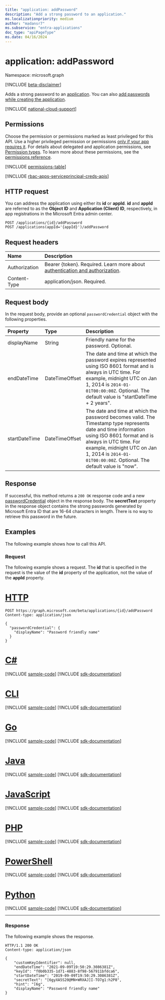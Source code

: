 ```yaml
---
title: "application: addPassword"
description: "Add a strong password to an application."
ms.localizationpriority: medium
author: "madansr7"
ms.subservice: "entra-applications"
doc_type: "apiPageType"
ms.date: 04/16/2024
---
```


# application: addPassword

Namespace: microsoft.graph

[!INCLUDE [beta-disclaimer](../../includes/beta-disclaimer.md)]

Adds a strong password to an [application](../resources/application.md). You can also [add passwords while creating the application](../api/application-post-applications.md#example-2-create-a-new-application-and-add-a-password-secret).

[!INCLUDE [national-cloud-support](../../includes/all-clouds.md)]

## Permissions

Choose the permission or permissions marked as least privileged for this API. Use a higher privileged permission or permissions [only if your app requires it](/graph/permissions-overview#best-practices-for-using-microsoft-graph-permissions). For details about delegated and application permissions, see [Permission types](/graph/permissions-overview#permission-types). To learn more about these permissions, see the [permissions reference](/graph/permissions-reference).

<!-- { "blockType": "permissions", "name": "application_addpassword" } -->
[!INCLUDE [permissions-table](../includes/permissions/application-addpassword-permissions.md)]

[!INCLUDE [rbac-apps-serviceprincipal-creds-apis](../includes/rbac-for-apis/rbac-apps-serviceprincipal-creds-apis.md)]

## HTTP request

You can address the application using either its **id** or **appId**. **id** and **appId** are referred to as the **Object ID** and **Application (Client) ID**, respectively, in app registrations in the Microsoft Entra admin center.
<!-- { "blockType": "ignored" } -->
```http
POST /applications/{id}/addPassword
POST /applications(appId='{appId}')/addPassword
```

## Request headers

| Name           | Description                |
|:---------------|:---------------------------|
|Authorization|Bearer {token}. Required. Learn more about [authentication and authorization](/graph/auth/auth-concepts).|
| Content-Type   | application/json. Required.|

## Request body

In the request body, provide an optional `passwordCredential` object with the following properties.

| Property       | Type    |Description|
|:---------------|:--------|:----------|
| displayName | String | Friendly name for the password. Optional. |
| endDateTime | DateTimeOffset | The date and time at which the password expires represented using ISO 8601 format and is always in UTC time. For example, midnight UTC on Jan 1, 2014 is `2014-01-01T00:00:00Z`. Optional. The default value is "startDateTime + 2 years". |
| startDateTime | DateTimeOffset | The date and time at which the password becomes valid. The Timestamp type represents date and time information using ISO 8601 format and is always in UTC time. For example, midnight UTC on Jan 1, 2014 is `2014-01-01T00:00:00Z`. Optional. The default value is "now".|

## Response

If successful, this method returns a `200 OK` response code and a new [passwordCredential](../resources/passwordcredential.md) object in the response body. The **secretText** property in the response object contains the strong passwords generated by Microsoft Entra ID that are 16-64 characters in length. There is no way to retrieve this password in the future.

## Examples

The following example shows how to call this API.

### Request

The following example shows a request. The **id** that is specified in the request is the value of the **id** property of the application, not the value of the **appId** property. 

# [HTTP](#tab/http)
<!-- {
  "blockType": "request",
  "name": "application_addpassword"
}-->

```http
POST https://graph.microsoft.com/beta/applications/{id}/addPassword
Content-type: application/json

{
  "passwordCredential": {
    "displayName": "Password friendly name"
  }
}
```

# [C#](#tab/csharp)
[!INCLUDE [sample-code](../includes/snippets/csharp/application-addpassword-csharp-snippets.md)]
[!INCLUDE [sdk-documentation](../includes/snippets/snippets-sdk-documentation-link.md)]

# [CLI](#tab/cli)
[!INCLUDE [sample-code](../includes/snippets/cli/application-addpassword-cli-snippets.md)]
[!INCLUDE [sdk-documentation](../includes/snippets/snippets-sdk-documentation-link.md)]

# [Go](#tab/go)
[!INCLUDE [sample-code](../includes/snippets/go/application-addpassword-go-snippets.md)]
[!INCLUDE [sdk-documentation](../includes/snippets/snippets-sdk-documentation-link.md)]

# [Java](#tab/java)
[!INCLUDE [sample-code](../includes/snippets/java/application-addpassword-java-snippets.md)]
[!INCLUDE [sdk-documentation](../includes/snippets/snippets-sdk-documentation-link.md)]

# [JavaScript](#tab/javascript)
[!INCLUDE [sample-code](../includes/snippets/javascript/application-addpassword-javascript-snippets.md)]
[!INCLUDE [sdk-documentation](../includes/snippets/snippets-sdk-documentation-link.md)]

# [PHP](#tab/php)
[!INCLUDE [sample-code](../includes/snippets/php/application-addpassword-php-snippets.md)]
[!INCLUDE [sdk-documentation](../includes/snippets/snippets-sdk-documentation-link.md)]

# [PowerShell](#tab/powershell)
[!INCLUDE [sample-code](../includes/snippets/powershell/application-addpassword-powershell-snippets.md)]
[!INCLUDE [sdk-documentation](../includes/snippets/snippets-sdk-documentation-link.md)]

# [Python](#tab/python)
[!INCLUDE [sample-code](../includes/snippets/python/application-addpassword-python-snippets.md)]
[!INCLUDE [sdk-documentation](../includes/snippets/snippets-sdk-documentation-link.md)]

---

### Response

The following example shows the response.

<!-- {
  "blockType": "response",
  "truncated": true,
  "@odata.type": "microsoft.graph.passwordCredential"
} -->

```http
HTTP/1.1 200 OK
Content-type: application/json

{
    "customKeyIdentifier": null,
    "endDateTime": "2021-09-09T19:50:29.3086381Z",
    "keyId": "f0b0b335-1d71-4883-8f98-567911bfdca6",
    "startDateTime": "2019-09-09T19:50:29.3086381Z",
    "secretText": "[6gyXA5S20@MN+WRXAJ]I-TO7g1:h2P8",
    "hint": "[6g",
    "displayName": "Password friendly name"
}
```

<!-- uuid: 16cd6b66-4b1a-43a1-adaf-3a886856ed98
2019-02-04 14:57:30 UTC -->
<!-- {
  "type": "#page.annotation",
  "description": "application: addPassword",
  "keywords": "",
  "section": "documentation",
  "tocPath": ""
}-->
